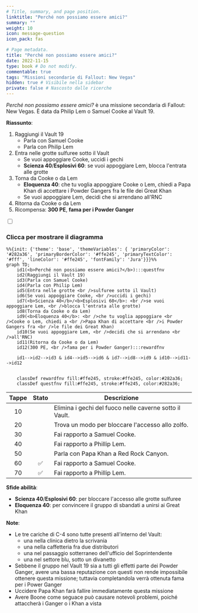 ```yaml
---
# Title, summary, and page position.
linktitle: "Perché non possiamo essere amici?"
summary: ""
weight: 10
icon: message-question
icon_pack: fas

# Page metadata.
title: "Perché non possiamo essere amici?"
date: 2022-11-15
type: book # Do not modify.
commentable: true
tags: "Missioni secondarie di Fallout: New Vegas"
hidden: true # Visibile nella sidebar
private: false # Nascosto dalle ricerche
---
```


<div class="fnv">


*Perché non possiamo essere amici?* è una missione secondaria di Fallout: New Vegas. È data da Philip Lem o Samuel Cooke al Vault 19.

**Riassunto**:
1. Raggiungi il Vault 19
   - Parla con Samuel Cooke
   - Parla con Philip Lem
2. Entra nelle grotte sulfuree sotto il Vault
   - Se vuoi appoggiare Cooke, uccidi i gechi
   - **Scienza 40**/**Esplosivi 60**: se vuoi appoggiare Lem, blocca l'entrata alle grotte
3. Torna da Cooke o da Lem
   - **Eloquenza 40**: che tu voglia appoggiare Cooke o Lem, chiedi a Papa Khan di accettare i Powder Gangers fra le file dei Great Khan
   - Se vuoi appoggiare Lem, decidi che si arrendano all'RNC
4.  Ritorna da Cooke o da Lem
5.  Ricompensa: **300 PE**, **fama per i Powder Ganger**

<section class="chart-collapse">
<input type="checkbox" name="collapse2" id="handle2">
<h3 class="handle">
<label for="handle2">Clicca per mostrare il diagramma</label>
</h3>
<div class="content">

```mermaid
%%{init: {'theme': 'base', 'themeVariables': { 'primaryColor': '#282a36', 'primaryBorderColor': '#ffe245', 'primaryTextColor': '#fff', 'lineColor': '#ffe245', 'fontFamily': 'Jura'}}}%%
graph TD;
    id1(<b>Perché non possiamo essere amici?</b>):::questfnv
    id2(Raggiungi il Vault 19)
    id3(Parla con Samuel Cooke)
    id4(Parla con Philip Lem)
    id5(Entra nelle grotte <br />sulfuree sotto il Vault)
    id6(Se vuoi appoggiare Cooke, <br />uccidi i gechi)
    id7(<b>Scienza 40</b>/<b>Esplosivi 60</b>: <br />se vuoi appoggiare Lem, <br />blocca l'entrata alle grotte) 
    id8(Torna da Cooke o da Lem)
    id9(<b>Eloquenza 40</b>: <br />che tu voglia appoggiare <br />Cooke o Lem, chiedi a <br />Papa Khan di accettare <br />i Powder Gangers fra <br />le file dei Great Khan)
    id10(Se vuoi appoggiare Lem, <br />decidi che si arrendano <br />all'RNC)
    id11(Ritorna da Cooke o da Lem)
    id12(300 PE, <br />fama per i Powder Ganger):::rewardfnv

    id1-->id2-->id3 & id4-->id5-->id6 & id7-->id8-->id9 & id10-->id11-->id12
    
    
    classDef rewardfnv fill:#ffe245, stroke:#ffe245, color:#282a36;
    classDef questfnv fill:#ffe245, stroke:#ffe245, color:#282a36;
```

</div>
</section>

| Tappe |       Stato        | Descrizione |
|:-----:|:------------------:| ----------- |
|                           10                          |            | Elimina i gechi del fuoco nelle caverne sotto il Vault.                                                                                                                     |
|                           20                          |            | Trova un modo per bloccare l'accesso allo zolfo.                                                                                                                            |
|                           30                          |            | Fai rapporto a Samuel Cooke.                                                                                                                                                |
|                           40                          |            | Fai rapporto a Phillip Lem.                                                                                                                                                 |
|                           50                          |            | Parla con Papa Khan a Red Rock Canyon.                                                                                                                                      |
|                           60                          | :white_check_mark: | Fai rapporto a Samuel Cooke.                                                                                                                                                |
|                           70                          | :white_check_mark: | Fai rapporto a Phillip Lem.                                                                                                                                                 |



**Sfide abilità**:
- **Scienza 40**/**Esplosivi 60**: per bloccare l'accesso alle grotte sulfuree
- **Eloquenza 40**: per convincere il gruppo di sbandati a unirsi ai Great Khan



**Note**:
- Le tre cariche di C-4 sono tutte presenti all'interno del Vault: 
  - una nella clinica dietro la scrivania
  - una nella caffetteria fra due distributori
  - una nel passaggio sotterraneo dell'ufficio del Soprintendente
  - una nel settore blu, sotto un divanetto
- Sebbene il gruppo nel Vault 19 sia a tutti gli effetti parte dei Powder Ganger, avere una bassa reputazione con questi non rende impossibile ottenere questa missione; tuttavia completandola verrà ottenuta fama per i Power Ganger
- Uccidere Papa Khan farà fallire immediatamente questa missione
- Avere Boone come seguace può causare notevoli problemi, poiché attaccherà i Ganger o i Khan a vista 


</div>


